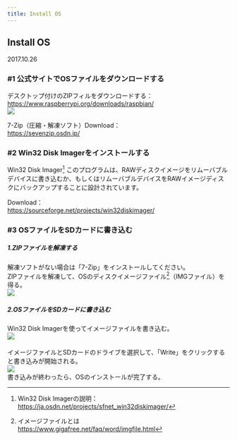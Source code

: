 ```yaml
---
title: Install OS
---
```

## Install OS
2017.10.26  

### #1 公式サイトでOSファイルをダウンロードする
デスクトップ付けのZIPフィルをダウンロードする：  
https://www.raspberrypi.org/downloads/raspbian/  
![](/assets/2/20171026-8d0ba183.png)   

7-Zip（圧縮・解凍ソフト）Download：  
https://sevenzip.osdn.jp/
### #2 Win32 Disk Imagerをインストールする
Win32 Disk Imager[^1] このプログラムは、RAWディスクイメージをリムーバブルデバイスに書き込むか、もしくはリムーバブルデバイスをRAWイメージディスクにバックアップすることに設計されています。  

Download：  
https://sourceforge.net/projects/win32diskimager/
### #3 OSファイルをSDカードに書き込む
##### 1.ZIPファイルを解凍する
解凍ソフトがない場合は「7-Zip」をインストールしてください。  
ZIPファイルを解凍して、OSのディスクイメージファイル[^2]（IMGファイル）を得る。  
![](/assets/2/20171026-15b75cf2.png)  

##### 2.OSファイルをSDカードに書き込む
Win32 Disk Imagerを使ってイメージファイルを書き込む。  
![](/assets/2/20171101-f3539aac.png)　　

イメージファイルとSDカードのドライブを選択して、「Write」をクリックすると書き込みが開始される。  
![](/assets/2/20171101-c5219866.png)  
書き込みが終わったら、OSのインストールが完了する。

[^1]:Win32 Disk Imagerの説明： https://ja.osdn.net/projects/sfnet_win32diskimager/    
[^2]:イメージファイルとは　 https://www.gigafree.net/faq/word/imgfile.html
